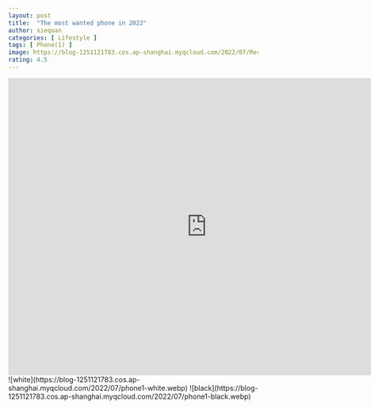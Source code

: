```yaml
---
layout: post
title:  "The most wanted phone in 2022"
author: xiequan
categories: [ Lifestyle ]
tags: [ Phone(1) ]
image: https://blog-1251121783.cos.ap-shanghai.myqcloud.com/2022/07/Rectangle_38.webp
rating: 4.5
---
```


<iframe 
src="https://blog-1251121783.cos.ap-shanghai.myqcloud.com/2022/07/phone1.mp4" 
scrolling="no" 
border="0" 
frameborder="no" 
framespacing="0" 
allowfullscreen="true" 
height=600 
width=800> 
</iframe>
![white](https://blog-1251121783.cos.ap-shanghai.myqcloud.com/2022/07/phone1-white.webp) 
![black](https://blog-1251121783.cos.ap-shanghai.myqcloud.com/2022/07/phone1-black.webp) 